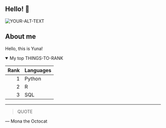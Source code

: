 ## Hello! 👋

<picture>
 <source media="(prefers-color-scheme: dark)" srcset="YOUR-DARKMODE-IMAGE">
 <source media="(prefers-color-scheme: light)" srcset="YOUR-LIGHTMODE-IMAGE">
 <img alt="YOUR-ALT-TEXT" src="YOUR-DEFAULT-IMAGE">
</picture>

## About me

<!-- to do : add more details about me later-->

Hello, this is Yuna! 

<details open> 
  
<summary>My top THINGS-TO-RANK</summary>

| Rank | Languages |
|-----:|-----------|
|     1| Python    |
|     2|  R        |
|     3|   SQL     |


</details>

---
> QUOTE

— Mona the Octocat


<!--
**lyna0305/lyna0305** is a ✨ _special_ ✨ repository because its `README.md` (this file) appears on your GitHub profile.

Here are some ideas to get you started:

- 🔭 I’m currently working on ...
- 🌱 I’m currently learning ...
- 👯 I’m looking to collaborate on ...
- 🤔 I’m looking for help with ...
- 💬 Ask me about ...
- 📫 How to reach me: ...
- 😄 Pronouns: ...
- ⚡ Fun fact: ...
-->
